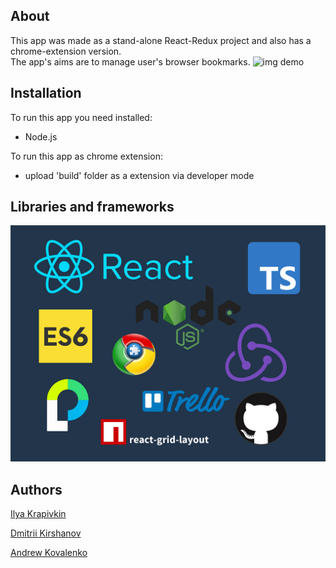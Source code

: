 ## About
This app was made as a stand-alone React-Redux project and also has a chrome-extension version.  
The app's aims are to manage user's browser bookmarks.
![img demo](demogif_2.gif)

## Installation
To run this app you need installed:
- Node.js

To run this app as chrome extension:
- upload 'build' folder as a extension via developer mode
## Libraries and frameworks
![img stack](stack.png)
## Authors
[Ilya Krapivkin](https://github.com/IlyaKrapivkin)

[Dmitrii Kirshanov](https://github.com/Kirshach)

[Andrew Kovalenko](https://github.com/andrewcova)
